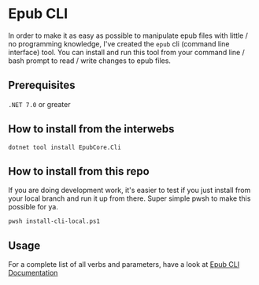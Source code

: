 # Epub CLI

In order to make it as easy as possible to manipulate epub files with little / no programming knowledge, I've created the `epub` cli (command line interface) tool. You can install and run this tool from your command line / bash prompt to read / write changes to epub files.

## Prerequisites

`.NET 7.0` or greater

## How to install from the interwebs

`dotnet tool install EpubCore.Cli`

## How to install from this repo

If you are doing development work, it's easier to test if you just install from your local branch and run it up from there.  Super simple pwsh to make this possible for  ya.

`pwsh install-cli-local.ps1`


## Usage

For a complete list of all verbs and parameters, have a look at 
[Epub CLI Documentation](epub-cli-docs.md)
